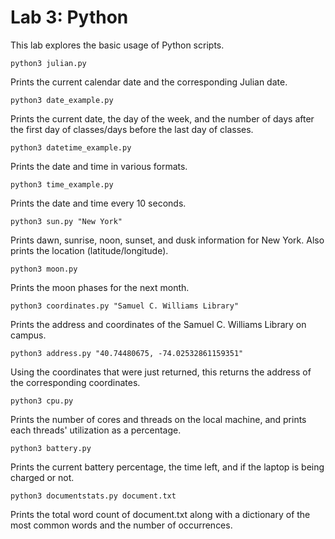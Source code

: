 # Lab 3: Python

This lab explores the basic usage of Python scripts.

`python3 julian.py`

Prints the current calendar date and the corresponding Julian date.

`python3 date_example.py`

Prints the current date, the day of the week, and the number of days after the first day of classes/days before the last day of classes.

`python3 datetime_example.py`

Prints the date and time in various formats.

`python3 time_example.py`

Prints the date and time every 10 seconds.

`python3 sun.py "New York"`

Prints dawn, sunrise, noon, sunset, and dusk information for New York. Also prints the location (latitude/longitude).

`python3 moon.py`

Prints the moon phases for the next month.

`python3 coordinates.py "Samuel C. Williams Library"`

Prints the address and coordinates of the Samuel C. Williams Library on campus.

`python3 address.py "40.74480675, -74.02532861159351"`

Using the coordinates that were just returned, this returns the address of the corresponding coordinates.

`python3 cpu.py`

Prints the number of cores and threads on the local machine, and prints each threads' utilization as a percentage.

`python3 battery.py`

Prints the current battery percentage, the time left, and if the laptop is being charged or not.

`python3 documentstats.py document.txt`

Prints the total word count of document.txt along with a dictionary of the most common words and the number of occurrences.
